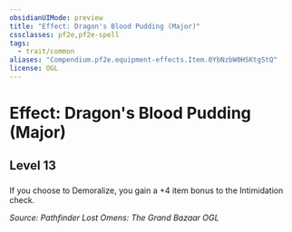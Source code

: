 ```yaml
---
obsidianUIMode: preview
title: "Effect: Dragon's Blood Pudding (Major)"
cssclasses: pf2e,pf2e-spell
tags:
  - trait/common
aliases: "Compendium.pf2e.equipment-effects.Item.0YbNzbW0HSKtgStQ"
license: OGL
---
```

# Effect: Dragon's Blood Pudding (Major)
## Level 13
### 






If you choose to Demoralize, you gain a +4 item bonus to the Intimidation check.

*Source: Pathfinder Lost Omens: The Grand Bazaar*
*OGL*